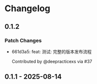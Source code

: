 # Changelog

## 0.1.2

### Patch Changes

- 661d3a5: feat: 测试: 完整的版本发布流程

  Contributed by @deepracticexs via #37

## 0.1.1 - 2025-08-14
